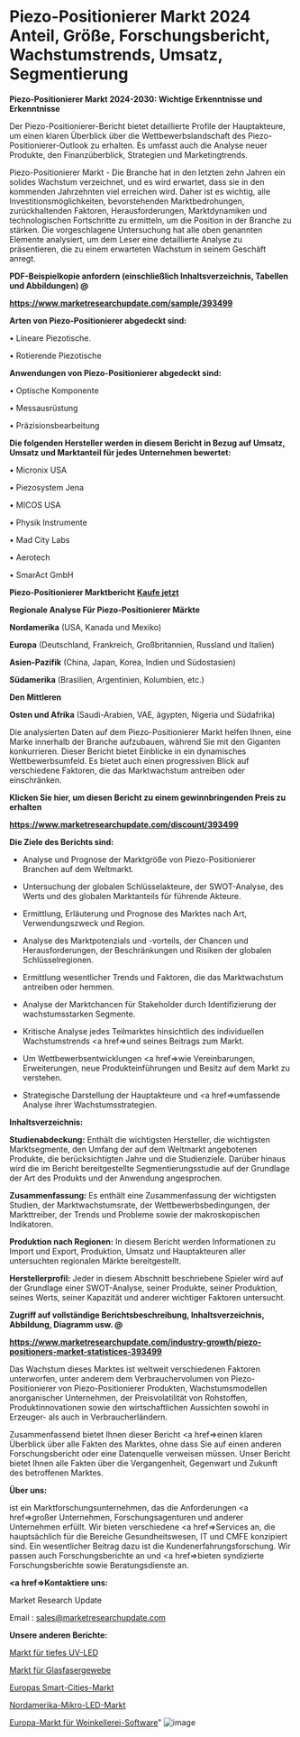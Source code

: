 # Piezo-Positionierer Markt 2024 Anteil, Größe, Forschungsbericht, Wachstumstrends, Umsatz, Segmentierung

<strong>Piezo-Positionierer Markt 2024-2030: Wichtige Erkenntnisse und Erkenntnisse</strong>

Der Piezo-Positionierer-Bericht bietet detaillierte Profile der Hauptakteure, um einen klaren Überblick über die Wettbewerbslandschaft des Piezo-Positionierer-Outlook zu erhalten. Es umfasst auch die Analyse neuer Produkte, den Finanzüberblick, Strategien und Marketingtrends.

Piezo-Positionierer Markt - Die Branche hat in den letzten zehn Jahren ein solides Wachstum verzeichnet, und es wird erwartet, dass sie in den kommenden Jahrzehnten viel erreichen wird. Daher ist es wichtig, alle Investitionsmöglichkeiten, bevorstehenden Marktbedrohungen, zurückhaltenden Faktoren, Herausforderungen, Marktdynamiken und technologischen Fortschritte zu ermitteln, um die Position in der Branche zu stärken. Die vorgeschlagene Untersuchung hat alle oben genannten Elemente analysiert, um dem Leser eine detaillierte Analyse zu präsentieren, die zu einem erwarteten Wachstum in seinem Geschäft anregt.



<strong><b>PDF-Beispielkopie anfordern (einschließlich Inhaltsverzeichnis, Tabellen und Abbildungen) @ </b></strong>

<strong><a href=https://www.marketresearchupdate.com/sample/393499>

<strong>https://www.marketresearchupdate.com/sample/393499</u></a></strong></strong>



<strong>Arten von Piezo-Positionierer abgedeckt sind:</strong>

• Lineare Piezotische.

• Rotierende Piezotische



<strong>Anwendungen von Piezo-Positionierer abgedeckt sind:</strong>

• Optische Komponente

• Messausrüstung

• Präzisionsbearbeitung



<strong>Die folgenden Hersteller werden in diesem Bericht in Bezug auf Umsatz, Umsatz und Marktanteil für jedes Unternehmen bewertet:</strong>

• Micronix USA

• Piezosystem Jena

• MICOS USA

• Physik Instrumente

• Mad City Labs

• Aerotech

• SmarAct GmbH



<strong>Piezo-Positionierer Marktbericht <a href=https://www.marketresearchupdate.com/buynow/393499>Kaufe jetzt</a></strong>



<strong>Regionale Analyse Für Piezo-Positionierer Märkte</strong>



<strong>Nordamerika</strong> (USA, Kanada und Mexiko)



<strong>Europa</strong> (Deutschland, Frankreich, Großbritannien, Russland und Italien)



<strong>Asien-Pazifik</strong> (China, Japan, Korea, Indien und Südostasien)



<strong>Südamerika</strong> (Brasilien, Argentinien, Kolumbien, etc.)



<strong>Den Mittleren</strong> 

<strong>Osten und Afrika</strong> (Saudi-Arabien, VAE, ägypten, Nigeria und Südafrika)

Die analysierten Daten auf dem Piezo-Positionierer Markt helfen Ihnen, eine Marke innerhalb der Branche aufzubauen, während Sie mit den Giganten konkurrieren. Dieser Bericht bietet Einblicke in ein dynamisches Wettbewerbsumfeld. Es bietet auch einen progressiven Blick auf verschiedene Faktoren, die das Marktwachstum antreiben oder einschränken.



<strong>Klicken Sie hier, um diesen Bericht zu einem gewinnbringenden Preis zu erhalten
</strong>

<strong><a href=https://www.marketresearchupdate.com/discount/393499>https://www.marketresearchupdate.com/discount/393499</b></u></strong></a>



<strong>Die Ziele des Berichts sind:</strong>

- Analyse und Prognose der Marktgröße von Piezo-Positionierer Branchen auf dem Weltmarkt.

- Untersuchung der globalen Schlüsselakteure, der SWOT-Analyse, des Werts und des globalen Marktanteils für führende Akteure.

- Ermittlung, Erläuterung und Prognose des Marktes nach Art, Verwendungszweck und Region.

- Analyse des Marktpotenzials und -vorteils, der Chancen und Herausforderungen, der Beschränkungen und Risiken der globalen Schlüsselregionen.

- Ermittlung wesentlicher Trends und Faktoren, die das Marktwachstum antreiben oder hemmen.

- Analyse der Marktchancen für Stakeholder durch Identifizierung der wachstumsstarken Segmente.

- Kritische Analyse jedes Teilmarktes hinsichtlich des individuellen Wachstumstrends <a href=>und</a> seines Beitrags zum Markt.

- Um Wettbewerbsentwicklungen <a href=>wie</a> Vereinbarungen, Erweiterungen, neue Produkteinführungen und Besitz auf dem Markt zu verstehen.

- Strategische Darstellung der Hauptakteure und <a href=>umfas</a>sende Analyse ihrer Wachstumsstrategien.



<strong>Inhaltsverzeichnis:</strong>



<strong>Studienabdeckung:</strong> Enthält die wichtigsten Hersteller, die wichtigsten Marktsegmente, den Umfang der auf dem Weltmarkt angebotenen Produkte, die berücksichtigten Jahre und die Studienziele. Darüber hinaus wird die im Bericht bereitgestellte Segmentierungsstudie auf der Grundlage der Art des Produkts und der Anwendung angesprochen.



<strong>Zusammenfassung:</strong> Es enthält eine Zusammenfassung der wichtigsten Studien, der Marktwachstumsrate, der Wettbewerbsbedingungen, der Markttreiber, der Trends und Probleme sowie der makroskopischen Indikatoren.



<strong>Produktion nach Regionen:</strong> In diesem Bericht werden Informationen zu Import und Export, Produktion, Umsatz und Hauptakteuren aller untersuchten regionalen Märkte bereitgestellt.



<strong>Herstellerprofil:</strong> Jeder in diesem Abschnitt beschriebene Spieler wird auf der Grundlage einer SWOT-Analyse, seiner Produkte, seiner Produktion, seines Werts, seiner Kapazität und anderer wichtiger Faktoren untersucht.



<strong><b>Zugriff auf vollständige Berichtsbeschreibung, Inhaltsverzeichnis, Abbildung, Diagramm usw. @ </b></strong>

<strong><a href=https://www.marketresearchupdate.com/industry-growth/piezo-positioners-market-statistices-393499>https://www.marketresearchupdate.com/industry-growth/piezo-positioners-market-statistices-393499</a></strong>

Das Wachstum dieses Marktes ist weltweit verschiedenen Faktoren unterworfen, unter anderem dem Verbrauchervolumen von Piezo-Positionierer von Piezo-Positionierer Produkten, Wachstumsmodellen anorganischer Unternehmen, der Preisvolatilität von Rohstoffen, Produktinnovationen sowie den wirtschaftlichen Aussichten sowohl in Erzeuger- als auch in Verbraucherländern.

Zusammenfassend bietet Ihnen dieser Bericht <a href=>einen</a> klaren Überblick über alle Fakten des Marktes, ohne dass Sie auf einen anderen Forschungsbericht oder eine Datenquelle verweisen müssen. Unser Bericht bietet Ihnen alle Fakten über die Vergangenheit, Gegenwart und Zukunft des betroffenen Marktes.



<strong>Über uns:</strong>

 ist ein Marktforschungsunternehmen, das die Anforderungen <a href=>großer</a> Unternehmen, Forschungsagenturen und anderer Unternehmen erfüllt. Wir bieten verschiedene <a href=>Services</a> an, die hauptsächlich für die Bereiche Gesundheitswesen, IT und CMFE konzipiert sind. Ein wesentlicher Beitrag dazu ist die Kundenerfahrungsforschung. Wir passen auch Forschungsberichte an und <a href=>bieten</a> syndizierte Forschungsberichte sowie Beratungsdienste an.



<strong><a href=>Kontaktiere uns:</a></strong>

Market Research Update

Email : sales@marketresearchupdate.com



<strong>Unsere anderen Berichte:</strong>

<a href=https://www.linkedin.com/pulse/deep-uv-led-market-research-uncovered-exploring-our-latest>Markt für tiefes UV-LED</a>

<a href=https://www.linkedin.com/pulse/glass-fiber-fabric-market-research-report-reveals-explosive>Markt für Glasfasergewebe</a>

<a href=https://www.linkedin.com/pulse/europe-smart-cities-market-size-highest-growth-globally>Europas Smart-Cities-Markt</a>

<a href=https://www.linkedin.com/pulse/north-america-micro-led-market-trends-2023>Nordamerika-Mikro-LED-Markt</a>

<a href=https://www.linkedin.com/pulse/europe-winery-software-market-2023-current-future>Europa-Markt für Weinkellerei-Software</a>"
![image](https://github.com/meghapanth/markettrends/assets/163847665/9dce15f2-8d35-4ff0-99ef-1c51d911555c)
